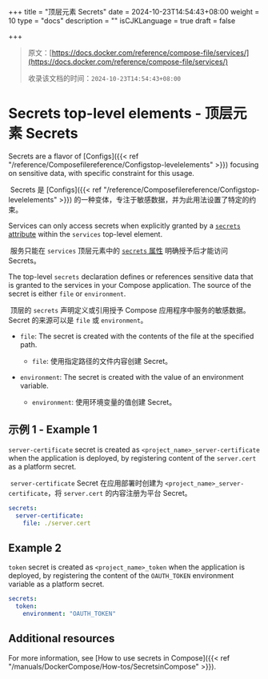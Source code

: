 +++
title = "顶层元素 Secrets"
date = 2024-10-23T14:54:43+08:00
weight = 10
type = "docs"
description = ""
isCJKLanguage = true
draft = false

+++

> 原文：[https://docs.docker.com/reference/compose-file/services/](https://docs.docker.com/reference/compose-file/services/)
>
> 收录该文档的时间：`2024-10-23T14:54:43+08:00`

# Secrets top-level elements - 顶层元素 Secrets

Secrets are a flavor of [Configs]({{< ref "/reference/Composefilereference/Configstop-levelelements" >}}) focusing on sensitive data, with specific constraint for this usage.

​	Secrets 是 [Configs]({{< ref "/reference/Composefilereference/Configstop-levelelements" >}}) 的一种变体，专注于敏感数据，并为此用法设置了特定的约束。

Services can only access secrets when explicitly granted by a [`secrets` attribute](https://docs.docker.com/reference/compose-file/services/#secrets) within the `services` top-level element.

​	服务只能在 `services` 顶层元素中的 [`secrets` 属性](https://docs.docker.com/reference/compose-file/services/#secrets) 明确授予后才能访问 Secrets。

The top-level `secrets` declaration defines or references sensitive data that is granted to the services in your Compose application. The source of the secret is either `file` or `environment`.

​	顶层的 `secrets` 声明定义或引用授予 Compose 应用程序中服务的敏感数据。Secret 的来源可以是 `file` 或 `environment`。

- `file`: The secret is created with the contents of the file at the specified path.
  - `file`: 使用指定路径的文件内容创建 Secret。

- `environment`: The secret is created with the value of an environment variable.
  - `environment`: 使用环境变量的值创建 Secret。


## 示例 1 - Example 1

`server-certificate` secret is created as `<project_name>_server-certificate` when the application is deployed, by registering content of the `server.cert` as a platform secret.

​	`server-certificate` Secret 在应用部署时创建为 `<project_name>_server-certificate`，将 `server.cert` 的内容注册为平台 Secret。

```yml
secrets:
  server-certificate:
    file: ./server.cert
```

## Example 2

`token` secret is created as `<project_name>_token` when the application is deployed, by registering the content of the `OAUTH_TOKEN` environment variable as a platform secret.



```yml
secrets:
  token:
    environment: "OAUTH_TOKEN"
```

## Additional resources

For more information, see [How to use secrets in Compose]({{< ref "/manuals/DockerCompose/How-tos/SecretsinCompose" >}}).
